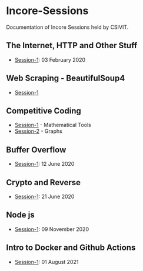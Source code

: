 # Incore-Sessions

Documentation of Incore Sessions held by CSIVIT.

## The Internet, HTTP and Other Stuff

- [Session-1](./The%20Internet%2C%20HTTP%2C%20and%20Stuff/Session-1.md): 03 February 2020

## Web Scraping - BeautifulSoup4

- [Session-1](./Web%20Scraping%20-%20BeautifulSoup4/Session-1.md)

## Competitive Coding

- [Session-1](./Competitive%20Coding/Session-1.md) - Mathematical Tools
- [Session-2](./Competitive%20Coding/Session-2.md) - Graphs

## Buffer Overflow

- [Session-1](./Buffer%20Overflow/Session-1.md): 12 June 2020

## Crypto and Reverse

- [Session-1](./Crypto%20and%20Reverse/Session-1.md): 21 June 2020

## Node js

- [Session-1](./Node-js/Session-1.md): 09 November 2020

## Intro to Docker and Github Actions
- [Session-1](./Intro%20to%20Docker%20and%20Github%20Actions/Session-1.md): 01 August 2021